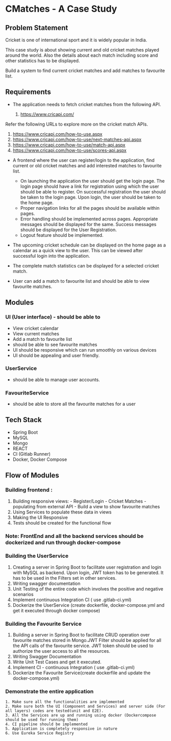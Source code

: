 # CMatches - A Case Study

## Problem Statement

Cricket is one of international sport and it is widely popular in India.
 
This case study is about showing current and old cricket matches played around the world. Also the details about each match including score and other statistics has to be displayed.

Build a system to find current cricket matches and add matches to favourite list.

## Requirements

- The application needs to fetch cricket matches from the following API.
  
  1. https://www.cricapi.com/

Refer the following URLs to explore more on the cricket match APIs.
  1. https://www.cricapi.com/how-to-use.aspx
  2. https://www.cricapi.com/how-to-use/next-matches-api.aspx
  3. https://www.cricapi.com/how-to-use/match-api.aspx
  4. https://www.cricapi.com/how-to-use/scores-api.aspx

- A frontend where the user can register/login to the application, find current or old cricket matches and add interested matches to favourite list.
  - On launching the application the user should get the login page. The login page should have a link for registration using which the user should be able to register. On successful registration the user should be taken to the login page. Upon login, the user should be taken to the home page.
  - Proper navigation links for all the pages should be available within pages.
  - Error handling should be implemented across pages. Appropriate messages should be    displayed for the same. Success messages should be displayed for the User Registration.
  - Logout feature should be implemented.

- The upcoming cricket schedule can be displayed on the home page as a calendar as a quick view to the user. This can be viewed after successful login into the application.
- The complete match statistics can be displayed for a selected cricket match.
- User can add a match to favourite list and should be able to view favourite matches.

## Modules

### UI (User interface) -  should be able to
  - View cricket calendar
  - View current matches
  - Add a match to favourite list
  - should be able to see favourite matches
  - UI should be responsive which can run smoothly on various devices 
  - UI should be appealing and user friendly.

### UserService
  - should be able to manage user accounts.
### FavouriteService
  - should be able to store all the favourite matches for a user

## Tech Stack

- Spring Boot
- MySQL
- Mongo
- REACT
- CI (Gitlab Runner)
- Docker, Docker Compose

## Flow of Modules

### Building frontend : 
  1. Building responsive views:
    - Register/Login
    - Cricket Matches - populating from external API
    - Build a view to show favourite matches
  2. Using Services to populate these data in views
  3. Making the UI Responsive
  4. Tests should be created for the functional flow


### Note: FrontEnd and all the backend services should be dockerized and run through docker-compose

### Building the UserService
  1. Creating a server in Spring Boot to facilitate user registration and login with MySQL as backend. Upon login, JWT token has to be generated. It has to be used in the Filters set in other services.
  2. Writing swagger documentation
  3. Unit Testing of the entire code which involves the positive and negative scenarios
  4. Implement continuous Integration CI ( use .gitlab-ci.yml)
  5. Dockerize the UserService (create dockerfile, docker-compose.yml and get it executed through docker compose)

### Building the Favourite Service
  1. Building a server in Spring Boot to facilitate CRUD operation over favourite matches stored in Mongo.JWT Filter should be applied for all the API calls of the favourite service. JWT token should be used to authorize the user access to all the resources.
  2. Writing Swagger Documentation
  3. Write Unit Test Cases and get it executed.
  4. Implement CI - continuous Integration ( use .gitlab-ci.yml)
  5. Dockerize the Favourite Service(create dockerfile and update the docker-compose.yml)

### Demonstrate the entire application
    1. Make sure all the functionalities are implemented
    2. Make sure both the UI (Component and Services) and server side (For all layers) codes are tested(unit and E2E). 
    3. All the Services are up and running using docker (Dockercompose should be used for running them)
    4. CI pipeline should be implemented
    5. Application is completely responsive in nature
    6. Use Eureka Service Registry
